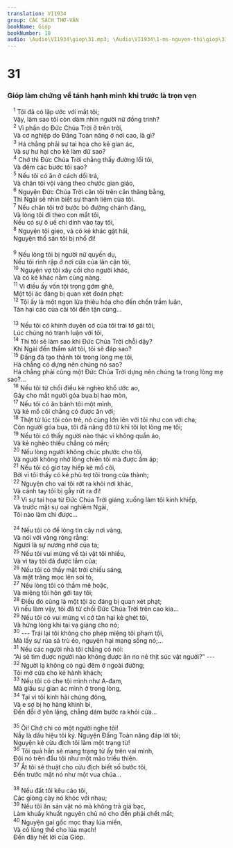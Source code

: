 ```yaml
---
translation: VI1934
group: CÁC SÁCH THƠ-VĂN
bookName: Gióp 
bookNumber: 18
audio: \Audio\VI1934\giop\31.mp3; \Audio\VI1934\1-ms-nguyen-thi\giop\31.mp3
---
```


<div class="title"><h1>31</h1><h3>Gióp làm chứng về tánh hạnh mình khi trước là trọn vẹn</h3></div>
<span class="verse giop_31_1"> <sup>1</sup> Tôi đã có lập ước với mắt tôi; <br/> Vậy, làm sao tôi còn dám nhìn người nữ đồng trinh? <br/></span>
<span class="verse giop_31_2"> <sup>2</sup> Vì phần do Đức Chúa Trời ở trên trời, <br/> Và cơ nghiệp do Đấng Toàn năng ở nơi cao, là gì? <br/></span>
<span class="verse giop_31_3"> <sup>3</sup> Há chẳng phải sự tai họa cho kẻ gian ác, <br/> Và sự hư hại cho kẻ làm dữ sao? <br/></span>
<span class="verse giop_31_4"> <sup>4</sup> Chớ thì Đức Chúa Trời chẳng thấy đường lối tôi, <br/> Và đếm các bước tôi sao? <br/></span>
<span class="verse giop_31_5"> <sup>5</sup> Nếu tôi có ăn ở cách dối trá, <br/> Và chân tôi vội vàng theo chước gian giảo, <br/></span>
<span class="verse giop_31_6"> <sup>6</sup> Nguyện Đức Chúa Trời cân tôi trên cân thăng bằng, <br/> Thì Ngài sẽ nhìn biết sự thanh liêm của tôi. <br/></span>
<span class="verse giop_31_7"> <sup>7</sup> Nếu chân tôi trở bước bỏ đường chánh đáng, <br/> Và lòng tôi đi theo con mắt tôi, <br/> Nếu có sự ô uế chi dính vào tay tôi, <br/></span>
<span class="verse giop_31_8"> <sup>8</sup> Nguyện tôi gieo, và có kẻ khác gặt hái, <br/> Nguyện thổ sản tôi bị nhổ đi! <br/> <br/></span>
<span class="verse giop_31_9"> <sup>9</sup> Nếu lòng tôi bị người nữ quyến dụ, <br/> Nếu tôi rình rập ở nơi cửa của lân cận tôi, <br/></span>
<span class="verse giop_31_10"> <sup>10</sup> Nguyện vợ tôi xây cối cho người khác, <br/> Và có kẻ khác nằm cùng nàng. <br/></span>
<span class="verse giop_31_11"> <sup>11</sup> Vì điều ấy vốn tội trọng gớm ghê, <br/> Một tội ác đáng bị quan xét đoán phạt: <br/></span>
<span class="verse giop_31_12"> <sup>12</sup> Tội ấy là một ngọn lửa thiêu hóa cho đến chốn trầm luân, <br/> Tàn hại các của cải tôi đến tận cùng… <br/> <br/></span>
<span class="verse giop_31_13"> <sup>13</sup> Nếu tôi có khinh duyên cớ của tôi trai tớ gái tôi, <br/> Lúc chúng nó tranh luận với tôi, <br/></span>
<span class="verse giop_31_14"> <sup>14</sup> Thì tôi sẽ làm sao khi Đức Chúa Trời chỗi dậy? <br/> Khi Ngài đến thẩm sát tôi, tôi sẽ đáp sao? <br/></span>
<span class="verse giop_31_15"> <sup>15</sup> Đấng đã tạo thành tôi trong lòng mẹ tôi, <br/> Há chẳng có dựng nên chúng nó sao? <br/> Há chẳng phải cũng một Đức Chúa Trời dựng nên chúng ta trong lòng mẹ sao?… <br/></span>
<span class="verse giop_31_16"> <sup>16</sup> Nếu tôi từ chối điều kẻ nghèo khổ ước ao, <br/> Gây cho mắt người góa bụa bị hao mòn, <br/></span>
<span class="verse giop_31_17"> <sup>17</sup> Nếu tôi có ăn bánh tôi một mình, <br/> Và kẻ mồ côi chẳng có được ăn với; <br/></span>
<span class="verse giop_31_18"> <sup>18</sup> Thật từ lúc tôi còn trẻ, nó cùng lớn lên với tôi như con với cha; <br/> Còn người góa bụa, tôi đã nâng đỡ từ khi tôi lọt lòng mẹ tôi; <br/></span>
<span class="verse giop_31_19"> <sup>19</sup> Nếu tôi có thấy người nào thác vì không quần áo, <br/> Và kẻ nghèo thiếu chẳng có mền; <br/></span>
<span class="verse giop_31_20"> <sup>20</sup> Nếu lòng người không chúc phước cho tôi, <br/> Và người không nhờ lông chiên tôi mà được ấm áp; <br/></span>
<span class="verse giop_31_21"> <sup>21</sup> Nếu tôi có giơ tay hiếp kẻ mồ côi, <br/> Bởi vì tôi thấy có kẻ phù trợ tôi trong cửa thành; <br/></span>
<span class="verse giop_31_22"> <sup>22</sup> Nguyện cho vai tôi rớt ra khỏi nơi khác, <br/> Và cánh tay tôi bị gẫy rứt ra đi! <br/></span>
<span class="verse giop_31_23"> <sup>23</sup> Vì sự tai họa từ Đức Chúa Trời giáng xuống làm tôi kinh khiếp, <br/> Và trước mặt sự oai nghiêm Ngài, <br/> Tôi nào làm chi được… <br/> <br/></span>
<span class="verse giop_31_24"> <sup>24</sup> Nếu tôi có để lòng tin cậy nơi vàng, <br/> Và nói với vàng ròng rằng: <br/> Ngươi là sự nương nhờ của ta; <br/></span>
<span class="verse giop_31_25"> <sup>25</sup> Nếu tôi vui mừng về tài vật tôi nhiều, <br/> Và vì tay tôi đã được lắm của; <br/></span>
<span class="verse giop_31_26"> <sup>26</sup> Nếu tôi có thấy mặt trời chiếu sáng, <br/> Và mặt trăng mọc lên soi tỏ, <br/></span>
<span class="verse giop_31_27"> <sup>27</sup> Nếu lòng tôi có thầm mê hoặc, <br/> Và miệng tôi hôn gởi tay tôi; <br/></span>
<span class="verse giop_31_28"> <sup>28</sup> Điều đó cũng là một tội ác đáng bị quan xét phạt; <br/> Vì nếu làm vậy, tôi đã từ chối Đức Chúa Trời trên cao kia… <br/></span>
<span class="verse giop_31_29"> <sup>29</sup> Nếu tôi có vui mừng vì cớ tàn hại kẻ ghét tôi, <br/> Và hứng lòng khi tai vạ giáng cho nó; <br/></span>
<span class="verse giop_31_30"> <sup>30</sup> --- Trái lại tôi không cho phép miệng tôi phạm tội, <br/> Mà lấy sự rủa sả trù ẻo, nguyện hại mạng sống nó;… <br/></span>
<span class="verse giop_31_31"> <sup>31</sup> Nếu các người nhà tôi chẳng có nói: <br/> “Ai sẽ tìm được người nào không được ăn no nê thịt súc vật người?” --- <br/></span>
<span class="verse giop_31_32"> <sup>32</sup> Người lạ không có ngủ đêm ở ngoài đường; <br/> Tôi mở cửa cho kẻ hành khách; <br/></span>
<span class="verse giop_31_33"> <sup>33</sup> Nếu tôi có che tội mình như A-đam, <br/> Mà giấu sự gian ác mình ở trong lòng, <br/></span>
<span class="verse giop_31_34"> <sup>34</sup> Tại vì tôi kinh hãi chúng đông, <br/> Và e sợ bị họ hàng khinh bỉ, <br/> Đến đỗi ở yên lặng, chẳng dám bước ra khỏi cửa… <br/> <br/></span>
<span class="verse giop_31_35"> <sup>35</sup> Ôi! Chớ chi có một người nghe tôi! <br/> Nầy là dấu hiệu tôi ký. Nguyện Đấng Toàn năng đáp lời tôi; <br/> Nguyện kẻ cừu địch tôi làm một trạng từ! <br/></span>
<span class="verse giop_31_36"> <sup>36</sup> Tôi quả hẳn sẽ mang trạng từ ấy trên vai mình, <br/> Đội nó trên đầu tôi như một mão triều thiên. <br/></span>
<span class="verse giop_31_37"> <sup>37</sup> Ắt tôi sẽ thuật cho cừu địch biết số bước tôi, <br/> Đến trước mặt nó như một vua chúa… <br/> <br/></span>
<span class="verse giop_31_38"> <sup>38</sup> Nếu đất tôi kêu cáo tôi, <br/> Các giòng cày nó khóc với nhau; <br/></span>
<span class="verse giop_31_39"> <sup>39</sup> Nếu tôi ăn sản vật nó mà không trả giá bạc, <br/> Làm khuấy khuất nguyên chủ nó cho đến phải chết mất; <br/></span>
<span class="verse giop_31_40"> <sup>40</sup> Nguyện gai gốc mọc thay lúa miến, <br/> Và cỏ lùng thế cho lúa mạch! <br/> Đến đây hết lời của Gióp. <br/></span>
